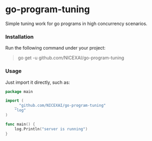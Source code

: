 # go-program-tuning
Simple tuning work for go programs in high concurrency scenarios.

### Installation

Run the following command under your project:

> go get -u github.com/NICEXAI/go-program-tuning

### Usage

Just import it directly, such as:

```go
package main

import (
	_ "github.com/NICEXAI/go-program-tuning"
	"log"
)

func main() {
	log.Println("server is running")
}
```